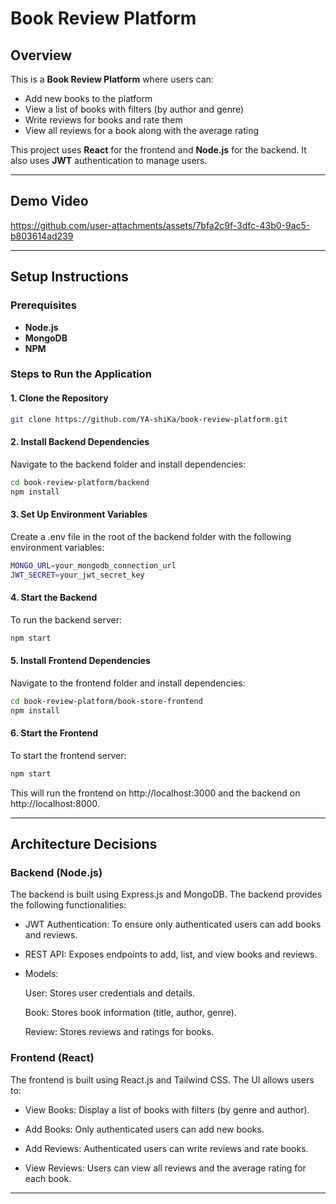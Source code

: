 # Book Review Platform

## Overview
This is a **Book Review Platform** where users can:
- Add new books to the platform
- View a list of books with filters (by author and genre)
- Write reviews for books and rate them
- View all reviews for a book along with the average rating

This project uses **React** for the frontend and **Node.js** for the backend. It also uses **JWT** authentication to manage users.

---

## Demo Video



https://github.com/user-attachments/assets/7bfa2c9f-3dfc-43b0-9ac5-b803614ad239




---

## Setup Instructions

### Prerequisites
- **Node.js** 
- **MongoDB** 
- **NPM** 

### Steps to Run the Application

#### 1. Clone the Repository
```bash
git clone https://github.com/YA-shiKa/book-review-platform.git
```

#### 2. Install Backend Dependencies
Navigate to the backend folder and install dependencies:

```bash
cd book-review-platform/backend
npm install
```

#### 3. Set Up Environment Variables
Create a .env file in the root of the backend folder with the following environment variables:

```bash
MONGO_URL=your_mongodb_connection_url
JWT_SECRET=your_jwt_secret_key
```

#### 4. Start the Backend
To run the backend server:

```bash
npm start
```

#### 5. Install Frontend Dependencies
Navigate to the frontend folder and install dependencies:

```bash
cd book-review-platform/book-store-frontend
npm install
```

#### 6. Start the Frontend
To start the frontend server:

```bash
npm start
```
This will run the frontend on http://localhost:3000 and the backend on http://localhost:8000.

---

## Architecture Decisions
### Backend (Node.js)

The backend is built using Express.js and MongoDB. The backend provides the following functionalities:

- JWT Authentication: To ensure only authenticated users can add books and reviews.

- REST API: Exposes endpoints to add, list, and view books and reviews.

- Models:
  
  User: Stores user credentials and details.
  
  Book: Stores book information (title, author, genre).
  
  Review: Stores reviews and ratings for books.

### Frontend (React)

The frontend is built using React.js and Tailwind CSS. The UI allows users to:

- View Books: Display a list of books with filters (by genre and author).

- Add Books: Only authenticated users can add new books.

- Add Reviews: Authenticated users can write reviews and rate books.

- View Reviews: Users can view all reviews and the average rating for each book.

---
